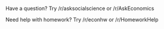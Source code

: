 Have a question? Try /r/asksocialscience or /r/AskEconomics 

Need help with homework? Try /r/econhw or /r/HomeworkHelp 